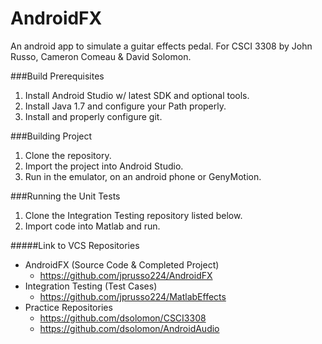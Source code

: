 AndroidFX 
=========
An android app to simulate a guitar effects pedal. 
For CSCI 3308 by John Russo, Cameron Comeau & David Solomon.

###Build Prerequisites
1. Install Android Studio w/ latest SDK and optional tools.
2. Install Java 1.7 and configure your Path properly.
3. Install and properly configure git.

###Building Project
1. Clone the repository.
2. Import the project into Android Studio.
3. Run in the emulator, on an android phone or GenyMotion. 

###Running the Unit Tests
1. Clone the Integration Testing repository listed below.
2. Import code into Matlab and run.


#####Link to VCS Repositories
* AndroidFX (Source Code & Completed Project)
  * https://github.com/jprusso224/AndroidFX
* Integration Testing (Test Cases)
  * https://github.com/jprusso224/MatlabEffects
* Practice Repositories 
  * https://github.com/dsolomon/CSCI3308
  * https://github.com/dsolomon/AndroidAudio
